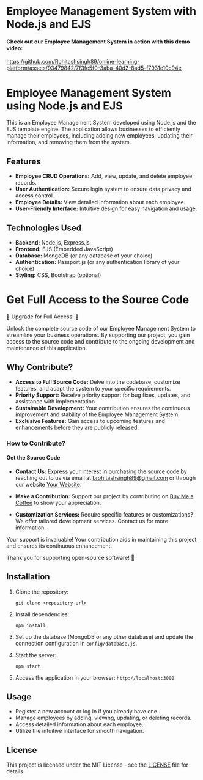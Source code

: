 # Employee Management System with Node.js and EJS

#### Check out our Employee Management System in action with this demo video:
https://github.com/Rohitashsingh89/online-learning-platform/assets/93479842/7f3fe5f0-3aba-40d2-8ad5-f7931e10c94e

# Employee Management System using Node.js and EJS

This is an Employee Management System developed using Node.js and the EJS template engine. The application allows businesses to efficiently manage their employees, including adding new employees, updating their information, and removing them from the system.

## Features

- **Employee CRUD Operations:** Add, view, update, and delete employee records.
- **User Authentication:** Secure login system to ensure data privacy and access control.
- **Employee Details:** View detailed information about each employee.
- **User-Friendly Interface:** Intuitive design for easy navigation and usage.

## Technologies Used

- **Backend:** Node.js, Express.js
- **Frontend:** EJS (Embedded JavaScript)
- **Database:** MongoDB (or any database of your choice)
- **Authentication:** Passport.js (or any authentication library of your choice)
- **Styling:** CSS, Bootstrap (optional)

# Get Full Access to the Source Code
🚀 Upgrade for Full Access! 🚀

Unlock the complete source code of our Employee Management System to streamline your business operations. By supporting our project, you gain access to the source code and contribute to the ongoing development and maintenance of this application.

## Why Contribute?

- **Access to Full Source Code:** Delve into the codebase, customize features, and adapt the system to your specific requirements.
- **Priority Support:** Receive priority support for bug fixes, updates, and assistance with implementation.
- **Sustainable Development:** Your contribution ensures the continuous improvement and stability of the Employee Management System.
- **Exclusive Features:** Gain access to upcoming features and enhancements before they are publicly released.

### How to Contribute?

#### Get the Source Code
- **Contact Us:** Express your interest in purchasing the source code by reaching out to us via email at brohitashsingh89@gmail.com or through our website [Your Website](https://rohitashsingh.vercel.app/).

- **Make a Contribution:** Support our project by contributing on [Buy Me a Coffee](https://www.buymeacoffee.com/rohitashsingh89) to show your appreciation.

- **Customization Services:** Require specific features or customizations? We offer tailored development services. Contact us for more information.

Your support is invaluable! Your contribution aids in maintaining this project and ensures its continuous enhancement.

Thank you for supporting open-source software! 🙌

## Installation

1. Clone the repository:
   ```
   git clone <repository-url>
   ```
   
2. Install dependencies:
   ```
   npm install
   ```

3. Set up the database (MongoDB or any other database) and update the connection configuration in `config/database.js`.

4. Start the server:
   ```
   npm start
   ```

5. Access the application in your browser: `http://localhost:3000`

## Usage

- Register a new account or log in if you already have one.
- Manage employees by adding, viewing, updating, or deleting records.
- Access detailed information about each employee.
- Utilize the intuitive interface for smooth navigation.

## License

This project is licensed under the MIT License - see the [LICENSE](LICENSE) file for details.
